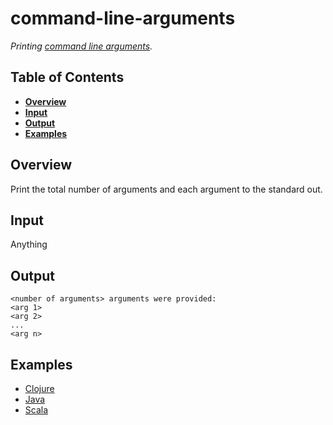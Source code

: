 # command-line-arguments

*Printing [command line arguments](http://rosettacode.org/wiki/Command-line_arguments).*

## Table of Contents
* **[Overview](#overview)**
* **[Input](#input)**
* **[Output](#output)**
* **[Examples](#examples)**

## Overview
Print the total number of arguments and each argument to the standard out.

## Input
Anything

## Output
```
<number of arguments> arguments were provided:
<arg 1>
<arg 2>
...
<arg n>
```

## Examples
- [Clojure](clojure/)
- [Java](java/)
- [Scala](scala/)
